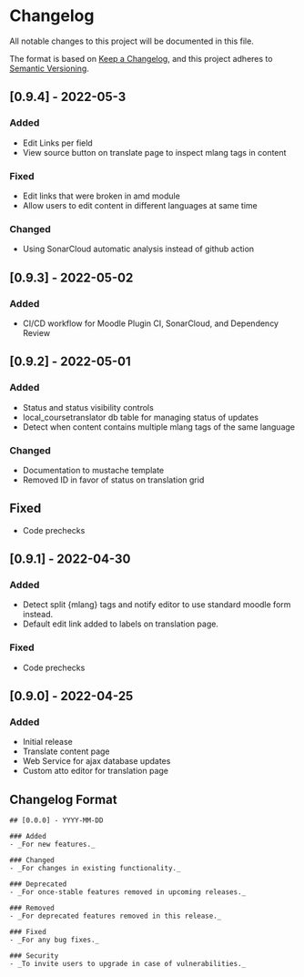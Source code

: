 # Changelog

All notable changes to this project will be documented in this file.

The format is based on [Keep a Changelog](https://keepachangelog.com/en/1.0.0/),
and this project adheres to [Semantic Versioning](https://semver.org/spec/v2.0.0.html).

## [0.9.4] - 2022-05-3

### Added
- Edit Links per field
- View source button on translate page to inspect mlang tags in content

### Fixed
- Edit links that were broken in amd module
- Allow users to edit content in different languages at same time

### Changed
- Using SonarCloud automatic analysis instead of github action

## [0.9.3] - 2022-05-02

### Added
- CI/CD workflow for Moodle Plugin CI, SonarCloud, and Dependency Review

## [0.9.2] - 2022-05-01

### Added
- Status and status visibility controls
- local_coursetranslator db table for managing status of updates
- Detect when content contains multiple mlang tags of the same language

### Changed
- Documentation to mustache template
- Removed ID in favor of status on translation grid

## Fixed
- Code prechecks

## [0.9.1] - 2022-04-30

### Added
- Detect split {mlang} tags and notify editor to use standard moodle form instead.
- Default edit link added to labels on translation page.

### Fixed
- Code prechecks

## [0.9.0] - 2022-04-25

### Added
- Initial release
- Translate content page
- Web Service for ajax database updates
- Custom atto editor for translation page

## Changelog Format

```
## [0.0.0] - YYYY-MM-DD

### Added
- _For new features._

### Changed
- _For changes in existing functionality._

### Deprecated
- _For once-stable features removed in upcoming releases._

### Removed
- _For deprecated features removed in this release._

### Fixed
- _For any bug fixes._

### Security
- _To invite users to upgrade in case of vulnerabilities._
```